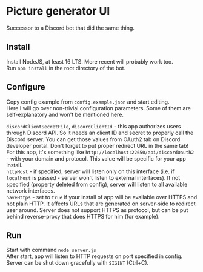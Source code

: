 # Picture generator UI

Successor to a Discord bot that did the same thing.  

## Install

Install NodeJS, at least 16 LTS. More recent will probably work too.  
Run `npm install` in the root directory of the bot.

## Configure

Copy config example from `config.example.json` and start editing.  
Here I will go over non-trivial configuration parameters. Some of them are self-explanatory and won't be mentioned here.  

`discordClientSecretFile`, `discordClientId` - this app authorizes users through Discord API. So it needs an client ID and secret to properly call the Discord server. You can get those values from OAuth2 tab on Discord developer portal. Don't forget to put proper redirect URL in the same tab! For this app, it's something like `http://localhost:22650/api/discordOauth2` - with your domain and protocol. This value will be specific for your app install.  
`httpHost` - if specified, server will listen only on this interface (i.e. if `localhost` is passed - server won't listen to external interfaces). If not specified (property deleted from config), server will listen to all available network interfaces.  
`haveHttps` - set to `true` if your install of app will be available over HTTPS and not plain HTTP. It affects URLs that are generated on server-side to redirect user around. Server does not support HTTPS as protocol, but can be put behind reverse-proxy that does HTTPS for him (for example).  

## Run

Start with command `node server.js`  
After start, app will listen to HTTP requests on port specified in config.  
Server can be shut down gracefully with `SIGINT` (Ctrl+C).  
